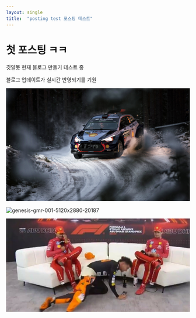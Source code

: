 ```yaml
---
layout: single
title:  "posting test 포스팅 테스트"
---
```


# 첫 포스팅 ㅋㅋ

깃알못 현재 블로그 만들기 테스트 중



블로그 업데이트가 실시간 반영되기를 기원



![winter-auto-snow-sport-wallpaper-1fa1e98c92d7b5a41dbe0ce70e915e8f](../images/2025-01-09-first/winter-auto-snow-sport-wallpaper-1fa1e98c92d7b5a41dbe0ce70e915e8f-1740034174286-4.jpg)

![genesis-gmr-001-5120x2880-20187](../images/2025-01-09-first/genesis-gmr-001-5120x2880-20187-1740034256012-6.jpg)

![KakaoTalk_20250219_142805989](../images/2025-01-09-first/KakaoTalk_20250219_142805989-1740034264542-8.jpg)
